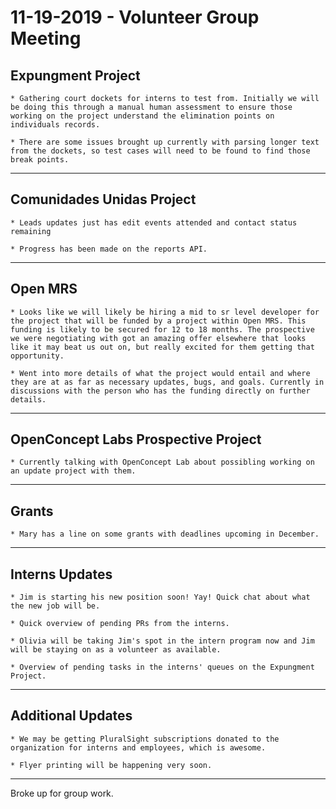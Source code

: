 # 11-19-2019 - Volunteer Group Meeting

## Expungment Project

	* Gathering court dockets for interns to test from. Initially we will be doing this through a manual human assessment to ensure those working on the project understand the elimination points on individuals records.

	* There are some issues brought up currently with parsing longer text from the dockets, so test cases will need to be found to find those break points.

---

## Comunidades Unidas Project

	* Leads updates just has edit events attended and contact status remaining

	* Progress has been made on the reports API.

---

## Open MRS

	* Looks like we will likely be hiring a mid to sr level developer for the project that will be funded by a project within Open MRS. This funding is likely to be secured for 12 to 18 months. The prospective we were negotiating with got an amazing offer elsewhere that looks like it may beat us out on, but really excited for them getting that opportunity.

	* Went into more details of what the project would entail and where they are at as far as necessary updates, bugs, and goals. Currently in discussions with the person who has the funding directly on further details.

---

## OpenConcept Labs Prospective Project

	* Currently talking with OpenConcept Lab about possibling working on an update project with them.

---

## Grants

	* Mary has a line on some grants with deadlines upcoming in December.

---

## Interns Updates

	* Jim is starting his new position soon! Yay! Quick chat about what the new job will be.

	* Quick overview of pending PRs from the interns.

	* Olivia will be taking Jim's spot in the intern program now and Jim will be staying on as a volunteer as available.

	* Overview of pending tasks in the interns' queues on the Expungment Project.

---

## Additional Updates

	* We may be getting PluralSight subscriptions donated to the organization for interns and employees, which is awesome.

	* Flyer printing will be happening very soon.

---

Broke up for group work.

